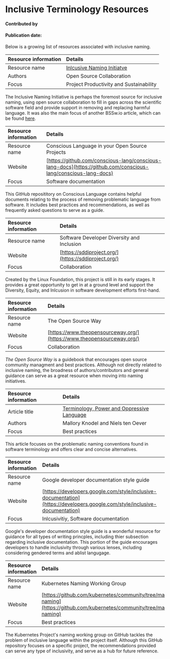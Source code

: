 # Inclusive Terminology Resources

<!--deck text start-->

<!--deck text end-->

#### Contributed by
#### Publication date:

Below is a growing list of resources associated with inclusive naming.

Resource information | Details
:--- | :--- 
Resource name | [Inlcusive Naming Initiatve](https://inclusivenaming.org/)
Authors | Open Source Collaboration
Focus | Project Productivity and Sustainability

The Inclusive Naming Initiative is perhaps the foremost source for inclusive naming, using open source collaboration to fill in gaps across the scientific software field and provide support in removing and replacing harmful language. It was also the main focus of another BSSw.io article, which can be found [here](https://bssw.io/items/inclusive-naming-initiative).

Resource information | Details
:--- | :---
Resource name | Conscious Language in your Open Source Projects
Website | [https://github.com/conscious-lang/conscious-lang-docs](https://github.com/conscious-lang/conscious-lang-docs)
Focus | Software documentation

This GitHub reposititory on Conscious Language contains helpful documents relating to the process of removing problematic language from software. It includes best practices and recommendations, as well as frequently asked questions to serve as a guide. 

Resource information | Details
:--- | :---
Resource name | Software Developer Diversity and Inclusion
Website | [https://sddiproject.org/](https://sddiproject.org/)
Focus | Collaboration

Created by the Linux Foundation, this project is still in its early stages. It provides a great opportunity to get in at a ground level and support the Diversity, Equity, and Inlcusion in software development efforts first-hand.

Resource information | Details
:--- | :---
Resource name | The Open Source Way
Website | [https://www.theopensourceway.org/](https://www.theopensourceway.org/)
Focus | Collaboration

*The Open Source Way* is a guidebook that encourages open source community managment and best practices. Although not directly related to inclusive naming, the broadness of authors/contributors and general guidance can serve as a great resource when moving into naming initiatives. 

Resource information | Details
:--- | :---
Article title | [Terminology, Power and Oppressive Language](https://tools.ietf.org/id/draft-knodel-terminology-00.html)
Authors | Mallory Knodel and Niels ten Oever
Focus | Best practices

This article focuses on the problematic naming conventions found in software terminology and offers clear and concise alternatives. 

Resource information | Details
:--- | :---
Resource name | Google developer documentation style guide
Website | [https://developers.google.com/style/inclusive-documentation](https://developers.google.com/style/inclusive-documentation)
Focus | Inlcusivitiy, Software documentation

Google's developer documentation style guide is a wonderful resource for guidance for all types of writing princples, including thier subsection regarding inclusive documentation. This portion of the guide encourages developers to handle inclusivity through various lenses, including considering gendered terms and ablist langugage.  

Resource information | Details
:--- | :---
Resource name | Kubernetes Naming Working Group
Website | [https://github.com/kubernetes/community/tree/master/wg-naming](https://github.com/kubernetes/community/tree/master/wg-naming)
Focus | Best practices

The Kubernetes Project's naming working group on GitHub tackles the problem of inclusive language within the project itself. Although this GitHub repository focuses on a specific project, the recommendations provided can serve any type of inclusivity, and serve as a hub for future reference. 

<!---
Publish: yes
Pinned: no
Topics: Software process improvement, Documentation, Strategies for more effective teams
RSS update: 2021-09-30
--->
